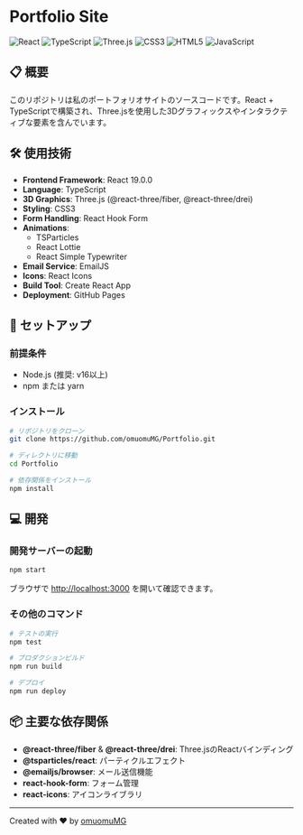 # Portfolio Site

![React](https://img.shields.io/badge/React-20232A?style=for-the-badge&logo=react&logoColor=61DAFB)
![TypeScript](https://img.shields.io/badge/TypeScript-007ACC?style=for-the-badge&logo=typescript&logoColor=white)
![Three.js](https://img.shields.io/badge/Three.js-black?style=for-the-badge&logo=three.js&logoColor=white)
![CSS3](https://img.shields.io/badge/CSS3-1572B6?style=for-the-badge&logo=css3&logoColor=white)
![HTML5](https://img.shields.io/badge/HTML5-E34F26?style=for-the-badge&logo=html5&logoColor=white)
![JavaScript](https://img.shields.io/badge/JavaScript-F7DF1E?style=for-the-badge&logo=javascript&logoColor=black)

## 📋 概要

このリポジトリは私のポートフォリオサイトのソースコードです。React + TypeScriptで構築され、Three.jsを使用した3Dグラフィックスやインタラクティブな要素を含んでいます。

## 🛠️ 使用技術

- **Frontend Framework**: React 19.0.0
- **Language**: TypeScript
- **3D Graphics**: Three.js (@react-three/fiber, @react-three/drei)
- **Styling**: CSS3
- **Form Handling**: React Hook Form
- **Animations**: 
  - TSParticles
  - React Lottie
  - React Simple Typewriter
- **Email Service**: EmailJS
- **Icons**: React Icons
- **Build Tool**: Create React App
- **Deployment**: GitHub Pages

## 🚀 セットアップ

### 前提条件
- Node.js (推奨: v16以上)
- npm または yarn

### インストール

```bash
# リポジトリをクローン
git clone https://github.com/omuomuMG/Portfolio.git

# ディレクトリに移動
cd Portfolio

# 依存関係をインストール
npm install
```

## 💻 開発

### 開発サーバーの起動

```bash
npm start
```

ブラウザで [http://localhost:3000](http://localhost:3000) を開いて確認できます。

### その他のコマンド

```bash
# テストの実行
npm test

# プロダクションビルド
npm run build

# デプロイ
npm run deploy
```

## 📦 主要な依存関係

- **@react-three/fiber** & **@react-three/drei**: Three.jsのReactバインディング
- **@tsparticles/react**: パーティクルエフェクト
- **@emailjs/browser**: メール送信機能
- **react-hook-form**: フォーム管理
- **react-icons**: アイコンライブラリ
---

Created with ❤️ by [omuomuMG](https://github.com/omuomuMG)
